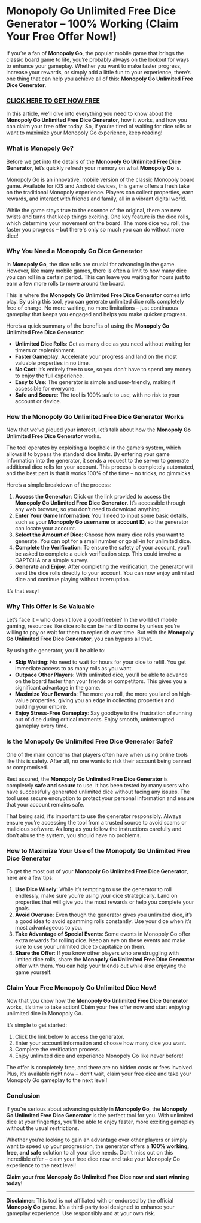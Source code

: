# Monopoly Go Unlimited Free Dice Generator – 100% Working (Claim Your Free Offer Now!)

If you’re a fan of **Monopoly Go**, the popular mobile game that brings the classic board game to life, you’re probably always on the lookout for ways to enhance your gameplay. Whether you want to make faster progress, increase your rewards, or simply add a little fun to your experience, there’s one thing that can help you achieve all of this: **Monopoly Go Unlimited Free Dice Generator**.

### [CLICK HERE TO GET NOW FREE](https://freeforyou.xyz/monopoly/go/)

In this article, we’ll dive into everything you need to know about the **Monopoly Go Unlimited Free Dice Generator**, how it works, and how you can claim your free offer today. So, if you’re tired of waiting for dice rolls or want to maximize your Monopoly Go experience, keep reading!

### **What is Monopoly Go?**

Before we get into the details of the **Monopoly Go Unlimited Free Dice Generator**, let’s quickly refresh your memory on what **Monopoly Go** is.

Monopoly Go is an innovative, mobile version of the classic Monopoly board game. Available for iOS and Android devices, this game offers a fresh take on the traditional Monopoly experience. Players can collect properties, earn rewards, and interact with friends and family, all in a vibrant digital world.

While the game stays true to the essence of the original, there are new twists and turns that keep things exciting. One key feature is the dice rolls, which determine your movement on the board. The more dice you roll, the faster you progress – but there's only so much you can do without more dice!

### **Why You Need a Monopoly Go Dice Generator**

In **Monopoly Go**, the dice rolls are crucial for advancing in the game. However, like many mobile games, there is often a limit to how many dice you can roll in a certain period. This can leave you waiting for hours just to earn a few more rolls to move around the board.

This is where the **Monopoly Go Unlimited Free Dice Generator** comes into play. By using this tool, you can generate unlimited dice rolls completely free of charge. No more waiting, no more limitations – just continuous gameplay that keeps you engaged and helps you make quicker progress.

Here’s a quick summary of the benefits of using the **Monopoly Go Unlimited Free Dice Generator**:

- **Unlimited Dice Rolls**: Get as many dice as you need without waiting for timers or replenishment.
- **Faster Gameplay**: Accelerate your progress and land on the most valuable properties in no time.
- **No Cost**: It’s entirely free to use, so you don’t have to spend any money to enjoy the full experience.
- **Easy to Use**: The generator is simple and user-friendly, making it accessible for everyone.
- **Safe and Secure**: The tool is 100% safe to use, with no risk to your account or device.

### **How the Monopoly Go Unlimited Free Dice Generator Works**

Now that we’ve piqued your interest, let’s talk about how the **Monopoly Go Unlimited Free Dice Generator** works.

The tool operates by exploiting a loophole in the game’s system, which allows it to bypass the standard dice limits. By entering your game information into the generator, it sends a request to the server to generate additional dice rolls for your account. This process is completely automated, and the best part is that it works 100% of the time – no tricks, no gimmicks.

Here’s a simple breakdown of the process:

1. **Access the Generator**: Click on the link provided to access the **Monopoly Go Unlimited Free Dice Generator**. It’s accessible through any web browser, so you don’t need to download anything.
2. **Enter Your Game Information**: You’ll need to input some basic details, such as your **Monopoly Go username** or **account ID**, so the generator can locate your account.
3. **Select the Amount of Dice**: Choose how many dice rolls you want to generate. You can opt for a small number or go all-in for unlimited dice.
4. **Complete the Verification**: To ensure the safety of your account, you’ll be asked to complete a quick verification step. This could involve a CAPTCHA or a simple survey.
5. **Generate and Enjoy**: After completing the verification, the generator will send the dice rolls directly to your account. You can now enjoy unlimited dice and continue playing without interruption.

It’s that easy!

### **Why This Offer is So Valuable**

Let’s face it – who doesn’t love a good freebie? In the world of mobile gaming, resources like dice rolls can be hard to come by unless you’re willing to pay or wait for them to replenish over time. But with the **Monopoly Go Unlimited Free Dice Generator**, you can bypass all that.

By using the generator, you’ll be able to:

- **Skip Waiting**: No need to wait for hours for your dice to refill. You get immediate access to as many rolls as you want.
- **Outpace Other Players**: With unlimited dice, you’ll be able to advance on the board faster than your friends or competitors. This gives you a significant advantage in the game.
- **Maximize Your Rewards**: The more you roll, the more you land on high-value properties, giving you an edge in collecting properties and building your empire.
- **Enjoy Stress-Free Gameplay**: Say goodbye to the frustration of running out of dice during critical moments. Enjoy smooth, uninterrupted gameplay every time.

### **Is the Monopoly Go Unlimited Free Dice Generator Safe?**

One of the main concerns that players often have when using online tools like this is safety. After all, no one wants to risk their account being banned or compromised.

Rest assured, the **Monopoly Go Unlimited Free Dice Generator** is completely **safe and secure** to use. It has been tested by many users who have successfully generated unlimited dice without facing any issues. The tool uses secure encryption to protect your personal information and ensure that your account remains safe.

That being said, it’s important to use the generator responsibly. Always ensure you’re accessing the tool from a trusted source to avoid scams or malicious software. As long as you follow the instructions carefully and don’t abuse the system, you should have no problems.

### **How to Maximize Your Use of the Monopoly Go Unlimited Free Dice Generator**

To get the most out of your **Monopoly Go Unlimited Free Dice Generator**, here are a few tips:

1. **Use Dice Wisely**: While it’s tempting to use the generator to roll endlessly, make sure you’re using your dice strategically. Land on properties that will give you the most rewards or help you complete your goals.
2. **Avoid Overuse**: Even though the generator gives you unlimited dice, it’s a good idea to avoid spamming rolls constantly. Use your dice when it’s most advantageous to you.
3. **Take Advantage of Special Events**: Some events in Monopoly Go offer extra rewards for rolling dice. Keep an eye on these events and make sure to use your unlimited dice to capitalize on them.
4. **Share the Offer**: If you know other players who are struggling with limited dice rolls, share the **Monopoly Go Unlimited Free Dice Generator** offer with them. You can help your friends out while also enjoying the game yourself.

### **Claim Your Free Monopoly Go Unlimited Dice Now!**

Now that you know how the **Monopoly Go Unlimited Free Dice Generator** works, it’s time to take action! Claim your free offer now and start enjoying unlimited dice in Monopoly Go.

It’s simple to get started:

1. Click the link below to access the generator.
2. Enter your account information and choose how many dice you want.
3. Complete the verification process.
4. Enjoy unlimited dice and experience Monopoly Go like never before!

The offer is completely free, and there are no hidden costs or fees involved. Plus, it’s available right now – don’t wait, claim your free dice and take your Monopoly Go gameplay to the next level!

### **Conclusion**

If you’re serious about advancing quickly in **Monopoly Go**, the **Monopoly Go Unlimited Free Dice Generator** is the perfect tool for you. With unlimited dice at your fingertips, you’ll be able to enjoy faster, more exciting gameplay without the usual restrictions.

Whether you’re looking to gain an advantage over other players or simply want to speed up your progression, the generator offers a **100% working, free, and safe** solution to all your dice needs. Don’t miss out on this incredible offer – claim your free dice now and take your Monopoly Go experience to the next level!

**Claim your free Monopoly Go Unlimited Free Dice now and start winning today!**

---

**Disclaimer**: This tool is not affiliated with or endorsed by the official **Monopoly Go** game. It’s a third-party tool designed to enhance your gameplay experience. Use responsibly and at your own risk.
